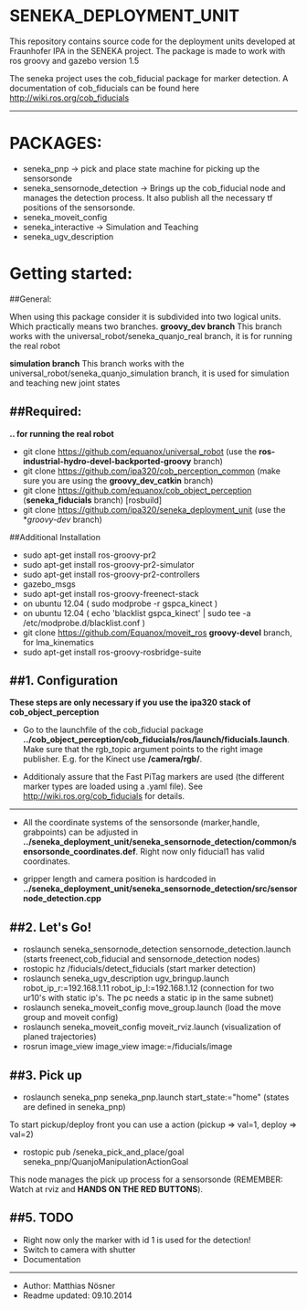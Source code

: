 SENEKA_DEPLOYMENT_UNIT
======================

This repository contains source code for the deployment units developed at Fraunhofer IPA in the SENEKA project.
The package is made to work with ros groovy and gazebo version 1.5

The seneka project uses the cob_fiducial package for marker detection. A documentation of cob_fiducials can be found here http://wiki.ros.org/cob_fiducials

----------------------------------------------------------------------

PACKAGES:
=========
* seneka_pnp -> pick and place state machine for picking up the sensorsonde
* seneka_sensornode_detection -> Brings up the cob_fiducial node and manages the detection process. It also publish all the necessary tf positions of the sensorsonde.
* seneka_moveit_config
* seneka_interactive -> Simulation and Teaching
* seneka_ugv_description

Getting started:
=========

##General:

When using this package consider it is subdivided into two logical units. Which practically means two branches.
**groovy\_dev branch**
This branch works with the universal\_robot/seneka\_quanjo\_real branch, it is for running the real robot

**simulation branch**
This branch works with the universal\_robot/seneka\_quanjo\_simulation branch, it is used for simulation and teaching new joint states




##Required:
---------
**.. for running the real robot**

* git clone https://github.com/equanox/universal_robot  (use the **ros-industrial-hydro-devel-backported-groovy** branch) 
* git clone https://github.com/ipa320/cob_perception_common (make sure you are using the **groovy_dev_catkin** branch) 
* git clone https://github.com/equanox/cob_object_perception (**seneka_fiducials** branch) [rosbuild]
* git clone https://github.com/ipa320/seneka_deployment_unit (use the **groovy-dev* branch)


##Additional Installation
* sudo apt-get install ros-groovy-pr2
* sudo apt-get install ros-groovy-pr2-simulator
* sudo apt-get install ros-groovy-pr2-controllers
* gazebo_msgs
* sudo apt-get install ros-groovy-freenect-stack
* on ubuntu 12.04 ( sudo modprobe -r gspca_kinect )
* on ubuntu 12.04 ( echo 'blacklist gspca_kinect' | sudo tee -a /etc/modprobe.d/blacklist.conf )
* git clone https://github.com/Equanox/moveit_ros **groovy-devel** branch, for lma_kinematics 
* sudo apt-get install ros-groovy-rosbridge-suite

##1. Configuration
---------------------------------------------------------------------
**These steps are only necessary if you use the ipa320 stack of cob_object_perception**

* Go to the launchfile of the cob_fiducial package **../cob_object_perception/cob_fiducials/ros/launch/fiducials.launch**.
Make sure that the rgb_topic argument points to the right image publisher.
E.g. for the Kinect use **/camera/rgb/**.

* Additionaly assure that the Fast PiTag markers are used (the different marker types are loaded using a .yaml file). See http://wiki.ros.org/cob_fiducials for details.

---------------------------------------------------------------------
* All the coordinate systems of the sensorsonde (marker,handle, grabpoints) can be adjusted in **../seneka_deployment_unit/seneka_sensornode_detection/common/sensorsonde_coordinates.def**. Right now only fiducial1 has valid coordinates.

* gripper length and camera position is hardcoded in **../seneka_deployment_unit/seneka_sensornode_detection/src/sensornode_detection.cpp**

##2. Let's Go!
---------------------------------------------------------------------
* roslaunch seneka_sensornode_detection sensornode_detection.launch (starts freenect,cob_fiducial and sensornode_detection nodes)
* rostopic hz /fiducials/detect_fiducials (start marker detection)
* roslaunch seneka_ugv_description ugv_bringup.launch robot_ip_r:=192.168.1.11 robot_ip_l:=192.168.1.12 (connection for two ur10's with static ip's. The pc needs a static ip in the same subnet)
* roslaunch seneka_moveit_config move_group.launch (load the move group and moveit config)
* roslaunch seneka_moveit_config moveit_rviz.launch (visualization of planed trajectories)
* rosrun image_view image_view image:=/fiducials/image

##3. Pick up
---------------------------------------------------------------------
* roslaunch seneka_pnp seneka_pnp.launch start_state:="home" (states are defined in seneka_pnp)

To start pickup/deploy front you can use a action (pickup => val=1, deploy => val=2)

* rostopic pub /seneka_pick_and_place/goal seneka_pnp/QuanjoManipulationActionGoal  

This node manages the pick up process for a sensorsonde (REMEMBER: Watch at rviz and **HANDS ON THE RED BUTTONS**).

##5. TODO
---------------------------------------------------------------------
* Right now only the marker with id 1 is used for the detection!
* Switch to camera with shutter
* Documentation

---------------------------------------------------------------------

* Author: Matthias Nösner 
* Readme updated: 09.10.2014

